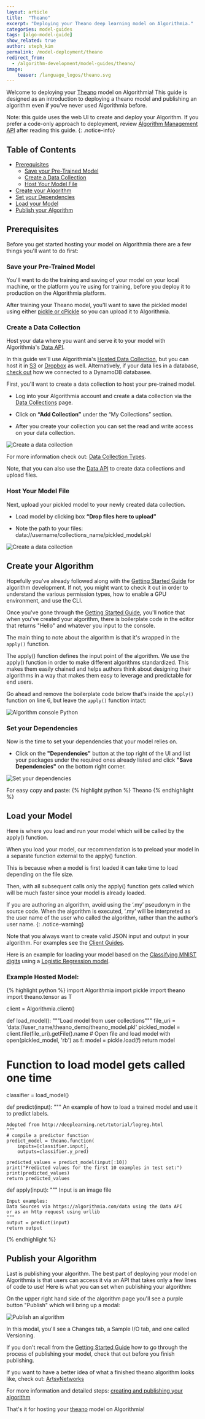 ```yaml
---
layout: article
title:  "Theano"
excerpt: "Deploying your Theano deep learning model on Algorithmia."
categories: model-guides
tags: [algo-model-guide]
show_related: true
author: steph_kim
permalink: /model-deployment/theano
redirect_from:
  - /algorithm-development/model-guides/theano/
image:
    teaser: /language_logos/theano.svg
---
```



Welcome to deploying your <a href="http://deeplearning.net/software/theano/">Theano</a> model on Algorithmia! This guide is designed as an introduction to deploying a theano model and publishing an algorithm even if you’ve never used Algorithmia before.

Note: this guide uses the web UI to create and deploy your Algorithm. If you prefer a code-only approach to deployment, review [Algorithm Management API]({{site.baseurl}}/algorithm-development/algorithm-management-api) after reading this guide.
{: .notice-info}

## Table of Contents
* [Prerequisites](#prerequisites)
  * [Save your Pre-Trained Model](#save-your-pre-trained-model)
  * [Create a Data Collection](#create-a-data-collection)
  * [Host Your Model File](#host-your-model-file)
* [Create your Algorithm](#create-your-algorithm)
* [Set your Dependencies](#set-your-dependencies)
* [Load your Model](#load-your-model)
* [Publish your Algorithm](#publish-your-algorithm)

## Prerequisites
Before you get started hosting your model on Algorithmia there are a few things you'll want to do first:

### Save your Pre-Trained Model
You'll want to do the training and saving of your model on your local machine, or the platform you're using for training, before you deploy it to production on the Algorithmia platform.

After training your Theano model, you'll want to save the pickled model using either [pickle or cPickle](http://deeplearning.net/software/theano/tutorial/loading_and_saving.html) so you can upload it to Algorithmia.

### Create a Data Collection
Host your data where you want and serve it to your model with Algorithmia's <a href="http://docs.algorithmia.com/">Data API</a>.

In this guide we'll use Algorithmia's <a href="{{site.baseurl}}/data/hosted/">Hosted Data Collection</a>, but you can host it in <a href="{{site.baseurl}}/data/s3/">S3</a> or <a href="{{site.baseurl}}/data/dropbox/">Dropbox</a> as well. Alternatively, if your data lies in a database, [check out]({{site.baseurl}}/data/dynamodb/) how we connected to a DynamoDB databasee.

First, you'll want to create a data collection to host your pre-trained model.

- Log into your Algorithmia account and create a data collection via the <a href="{{site.baseurl}}/data/hosted">Data Collections</a> page.

- Click on **“Add Collection”** under the “My Collections” section.

- After you create your collection you can set the read and write access on your data collection.

<img src="{{site.cdnurl}}{{site.baseurl}}/images/post_images/model_hosting/add_collection.png" alt="Create a data collection" class="screenshot img-sm">

For more information check out: <a href="{{site.baseurl}}/data/hosted/">Data Collection Types</a>.

Note, that you can also use the <a href="https://docs.algorithmia.com/#data-uri">Data API</a> to create data collections and upload files.

### Host Your Model File
Next, upload your pickled model to your newly created data collection.

- Load model by clicking box **“Drop files here to upload”**

- Note the path to your files: data://username/collections_name/pickled_model.pkl

<img src="{{site.cdnurl}}{{site.baseurl}}/images/post_images/model_hosting/theano_update_collections.png" alt="Create a data collection" class="screenshot img-md">

## Create your Algorithm

Hopefully you've already followed along with the <a href="{{site.baseurl}}/algorithm-development/algorithm-basics/your-first-algo/">Getting Started Guide</a> for algorithm development. If not, you might want to check it out in order to understand the various permission types, how to enable a GPU environment, and use the CLI.

Once you've gone through the <a href="{{site.baseurl}}/algorithm-development/algorithm-basics/your-first-algo/">Getting Started Guide</a>, you'll notice that when you've created your algorithm, there is boilerplate code in the editor that returns "Hello" and whatever you input to the console.

The main thing to note about the algorithm is that it's wrapped in the `apply()` function.

The apply() function defines the input point of the algorithm. We use the apply() function in order to make different algorithms standardized. This makes them easily chained and helps authors think about designing their algorithms in a way that makes them easy to leverage and predictable for end users.

Go ahead and remove the boilerplate code below that's inside the `apply()` function on line 6, but leave the `apply()` function intact:

<img src="{{site.cdnurl}}{{site.baseurl}}/images/post_images/algo_dev_lang/algorithm_console_python.png" alt="Algorithm console Python" class="screenshot">

### Set your Dependencies
Now is the time to set your dependencies that your model relies on.

- Click on the **"Dependencies"** button at the top right of the UI and list your packages under the required ones already listed and click **"Save Dependencies"** on the bottom right corner.

<img src="{{site.cdnurl}}{{site.baseurl}}/images/post_images/model_hosting/theano_dependencies.png" alt="Set your dependencies" class="screenshot img-md">

For easy copy and paste:
{% highlight python %}
Theano
{% endhighlight %}

## Load your Model
Here is where you load and run your model which will be called by the apply() function.

When you load your model, our recommendation is to preload your model in a separate function external to the apply() function.

This is because when a model is first loaded it can take time to load depending on the file size.

Then, with all subsequent calls only the apply() function gets called which will be much faster since your model is already loaded.

If you are authoring an algorithm, avoid using the ‘.my’ pseudonym in the source code. When the algorithm is executed, ‘.my’ will be interpreted as the user name of the user who called the algorithm, rather than the author’s user name.
{: .notice-warning}

Note that you always want to create valid JSON input and output in your algorithm. For examples see the <a href="/algorithm-development/languages/python/#io-for-your-algorithms">Client Guides</a>.

Here is an example for loading your model based on the <a href="http://deeplearning.net/tutorial/logreg.html">Classifying MNIST digits</a> using a <a href="http://deeplearning.net/tutorial/code/logistic_sgd.py">Logistic Regression model</a>.

### Example Hosted Model:
{% highlight python %}
import Algorithmia
import pickle
import theano
import theano.tensor as T

client = Algorithmia.client()

def load_model():
    """Load model from user collections"""
    file_uri = 'data://user_name/theano_demo/theano_model.pkl'
    pickled_model = client.file(file_uri).getFile().name
    # Open file and load model
    with open(pickled_model, 'rb') as f:
        model = pickle.load(f)
        return model

# Function to load model gets called one time
classifier = load_model()

def predict(input):
    """
    An example of how to load a trained model and use it
    to predict labels.

    Adopted from http://deeplearning.net/tutorial/logreg.html
    """
    # compile a predictor function
    predict_model = theano.function(
        inputs=[classifier.input],
        outputs=classifier.y_pred)

    predicted_values = predict_model(input[:10])
    print("Predicted values for the first 10 examples in test set:")
    print(predicted_values)
    return predicted_values


def apply(input):
    """
    Input is an image file

    Input examples:
    Data Sources via https://algorithmia.com/data using the Data API
    or as an http request using urllib
    """
    output = predict(input)
    return output
{% endhighlight %}

## Publish your Algorithm
Last is publishing your algorithm. The best part of deploying your model on Algorithmia is that users can access it via an API that takes only a few lines of code to use! Here is what you can set when publishing your algorithm:

On the upper right hand side of the algorithm page you'll see a purple button "Publish" which will bring up a modal:

<img src="{{site.cdnurl}}{{site.baseurl}}/images/post_images/algo_dev_lang/publish_algorithm.png" alt="Publish an algorithm" class="screenshot img-sm">

In this modal, you'll see a Changes tab, a Sample I/O tab, and one called Versioning.

If you don't recall from the <a href="{{site.baseurl}}/algorithm-development/algorithm-basics/your-first-algo/">Getting Started Guide</a> how to go through the process of publishing your model, check that out before you finish publishing.

If you want to have a better idea of what a finished theano algorithm looks like, check out: <a href=" https://algorithmia.com/algorithms/deeplearning/ArtsyNetworks">ArtsyNetworks</a>

For more information and detailed steps: <a href="{{site.baseurl}}/algorithm-development/your-first-algo/">creating and publishing your algorithm</a>

That's it for hosting your <a href="http://deeplearning.net/software/theano/">theano</a> model on Algorithmia!
